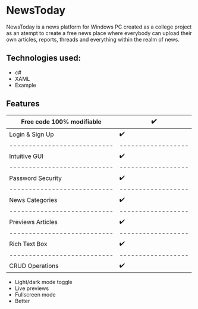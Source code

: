 
# NewsToday

NewsToday is a news platform for Windows PC created as a college project as an atempt to create a free news place where everybody can upload their own articles, reports, threads and everything within the realm of news. 



## Technologies used:

* c#
* XAML
* Example


## Features

| Free code 100% modifiable |:heavy_check_mark:|
|---------------------------|------------------|
| Login & Sign Up           |:heavy_check_mark:|
|---------------------------|------------------|
| Intuitive GUI             |:heavy_check_mark:|
|---------------------------|------------------|
| Password Security         |:heavy_check_mark:|
|---------------------------|------------------|
| News Categories           |:heavy_check_mark:|
|---------------------------|------------------|
| Previews Articles         |:heavy_check_mark:|
|---------------------------|------------------|
| Rich Text Box             |:heavy_check_mark:|
|---------------------------|------------------|
| CRUD Operations           |:heavy_check_mark:|

- Light/dark mode toggle
- Live previews
- Fullscreen mode
- Better

